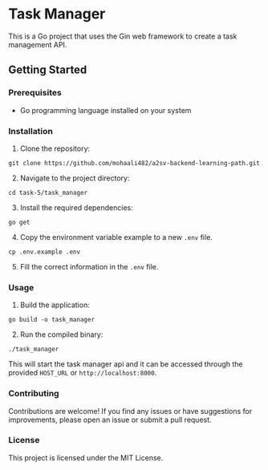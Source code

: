 # Task Manager

This is a Go project that uses the Gin web framework to create a task management API.

## Getting Started

### Prerequisites

- Go programming language installed on your system

### Installation

1. Clone the repository:

```shell
git clone https://github.com/mohaali482/a2sv-backend-learning-path.git
```

2. Navigate to the project directory:

```shell
cd task-5/task_manager
```

3. Install the required dependencies:

```shell
go get
```

4. Copy the environment variable example to a new `.env` file.

```shell
cp .env.example .env
```

5. Fill the correct information in the `.env` file.

### Usage

1. Build the application:

```shell
go build -o task_manager
```

2. Run the compiled binary:

```shell
./task_manager
```

This will start the task manager api and it can be accessed through the provided `HOST_URL` or `http://localhost:8000`.

### Contributing

Contributions are welcome! If you find any issues or have suggestions for improvements, please open an issue or submit a pull request.

### License

This project is licensed under the MIT License.
